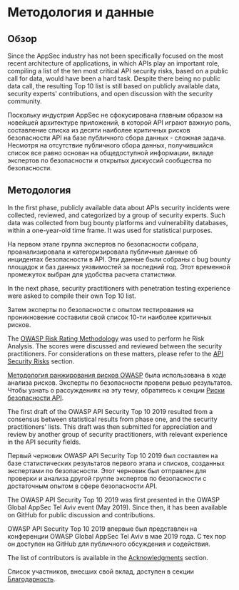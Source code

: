 Методология и данные
====================

## Обзор

Since the AppSec industry has not been specifically focused on the most recent
architecture of applications, in which APIs play an important role, compiling a
list of the ten most critical API security risks, based on a public call for
data, would have been a hard task. Despite there being no public data call, the
resulting Top 10 list is still based on publicly available data, security
experts' contributions, and open discussion with the security community.

Поскольку индустрия AppSec не сфокусирована главным образом на новейшей архитектуре приложений, в которой API играют важную роль, составление списка из десяти наиболее критичных рисков безопасности API на базе публичного сбора данных - сложная задача. Несмотря на отсутствие публичного сбора данных, получившийся список все равно основан на общедоступной информации, вкладе экспертов по безопасности и открытых дискуссий сообщества по безопасности.

## Методология

In the first phase, publicly available data about APIs security incidents were
collected, reviewed, and categorized by a group of security experts. Such
data was collected from bug bounty platforms and vulnerability databases,
within a one-year-old time frame. It was used for statistical purposes.

На первом этапе группа экспертов по безопасности собрала, проанализировала и категоризировала публичные данные об инцидентах безопасности в API. Эти данные были собраны с bug bounty площадок и баз данных уязвимостей за последний год. Этот временной промежуток выбран для удобства расчета статистики.

In the next phase, security practitioners with penetration testing experience
were asked to compile their own Top 10 list.

Затем эксперты по безопасности с опытом тестирования на проникновение составили свой список 10-ти наиболее критичных рисков.

The [OWASP Risk Rating Methodology][1] was used to perform he Risk Analysis. The
scores were discussed and reviewed between the security practitioners. For
considerations on these matters, please refer to the [API Security Risks][2]
section.

[Методология ранжирования рисков OWASP][1] была использована в ходе анализа рисков. Эксперты по безопасности провели ревью результатов. Чтобы узнать о рассуждениях на эту тему, обратитесь к секции [Риски безопасности API][2].

The first draft of the OWASP API Security Top 10 2019 resulted from a consensus
between statistical results from phase one, and the security practitioners'
lists. This draft was then submitted for appreciation and review by another
group of security practitioners, with relevant experience in the API security
fields.

Первый черновик OWASP API Security Top 10 2019 был составлен на базе статистических результатов первого этапа и списков, созданных экспертами по безопасности. Этот черновик был отправлен для проверки и анализа другой группе экспертов по безопасности с достаточным опытом в сфере безопасности API.

The OWASP API Security Top 10 2019 was first presented in the OWASP Global
AppSec Tel Aviv event (May 2019). Since then, it has been available on GitHub
for public discussion and contributions.

OWASP API Security Top 10 2019 впервые был представлен на конференции OWASP Global
AppSec Tel Aviv в мае 2019 года. С тех пор он доступен на GitHub для публичного обсуждения и содействия.

The list of contributors is available in the [Acknowledgments][3] section.

Список участников, внесших свой вклад, доступен в секции [Благодарность][3].

[1]: https://www.owasp.org/index.php/OWASP_Risk_Rating_Methodology
[2]: ./0x10-api-security-risks.md
[3]: ./0xd1-acknowledgments.md
